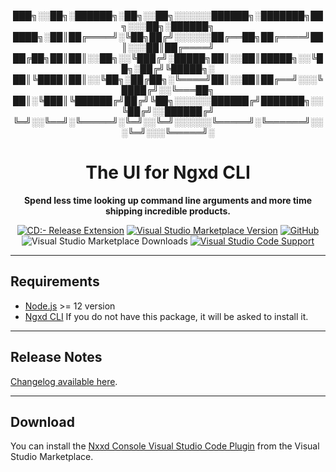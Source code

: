 <div align="center">

███╗░░██╗░██████╗░██╗░░██╗░░░░░░██████╗░███████╗██╗░░░██╗░██████╗
████╗░██║██╔════╝░╚██╗██╔╝░░░░░░██╔══██╗██╔════╝██║░░░██║██╔════╝
██╔██╗██║██║░░██╗░░╚███╔╝░█████╗██║░░██║█████╗░░╚██╗░██╔╝╚█████╗░
██║╚████║██║░░╚██╗░██╔██╗░╚════╝██║░░██║██╔══╝░░░╚████╔╝░░╚═══██╗
██║░╚███║╚██████╔╝██╔╝╚██╗░░░░░░██████╔╝███████╗░░╚██╔╝░░██████╔╝
╚═╝░░╚══╝░╚═════╝░╚═╝░░╚═╝░░░░░░╚═════╝░╚══════╝░░░╚═╝░░░╚═════╝░

</div>

<div align="center">

# The UI for Ngxd CLI

**Spend less time looking up command line arguments and more time shipping incredible products.**

[![CD:- Release Extension](https://github.com/ngx-devs/ngxd-console/actions/workflows/publish.yml/badge.svg)](https://github.com/ngx-devs/ngxd-console/actions/workflows/publish.yml)
[![Visual Studio Marketplace Version](https://img.shields.io/visual-studio-marketplace/v/GleisondeAlmeida.ngxd-console?style=flat-square)](https://marketplace.visualstudio.com/items?itemName=GleisondeAlmeida.ngxd-console)
[![GitHub](https://img.shields.io/github/license/nrwl/nx-console?style=flat-square)](https://github.com/nrwl/nx-console/blob/master/LICENSE)
![Visual Studio Marketplace Downloads](https://img.shields.io/visual-studio-marketplace/d/GleisondeAlmeida.ngxd-console?style=flat-square)
[![Visual Studio Code Support](https://img.shields.io/badge/Visual%20Studio%20Code-%5E1.67.0-blue?style=flat-square&logo=visualstudiocode)](https://code.visualstudio.com)

</div>

<hr>

## Requirements

- [Node.js](https://git-scm.com/) >= 12 version
- [Ngxd CLI](https://git-scm.com/) If you do not have this package, it will be asked to install it.

<hr>

## Release Notes

[Changelog available here](https://github.com/ngx-devs/ngxd-console/blob/main/CHANGELOG.md).

<hr>

## Download

You can install the [Nxxd Console Visual Studio Code Plugin](https://marketplace.visualstudio.com/items?itemName=GleisondeAlmeida.ngxd-console) from the Visual Studio Marketplace.
